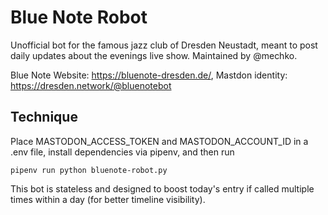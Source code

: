 # Blue Note Robot

Unofficial bot for the famous jazz club of Dresden Neustadt, meant to post daily updates about the evenings live show. Maintained by @mechko. 

Blue Note Website: https://bluenote-dresden.de/, Mastdon identity: https://dresden.network/@bluenotebot

## Technique

Place MASTODON_ACCESS_TOKEN and MASTODON_ACCOUNT_ID in a .env file, install dependencies via pipenv, and then run

```pipenv run python bluenote-robot.py```

This bot is stateless and designed to boost today's entry if called multiple times within a day (for better timeline visibility). 
